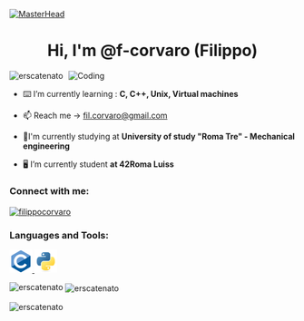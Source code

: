 [![MasterHead](https://www.canva.com/design/DAFaYFLCtrs/yQwxONd_g19cvtMFZHA4kA/view?utm_content=DAFaYFLCtrs&utm_campaign=designshare&utm_medium=link&utm_source=publishsharelink)](https://rishavchanda.io)
<h1 align="center">Hi, I'm @f-corvaro (Filippo)</h1>
<img align="right" alt="Coding" width="400" src="https://media0.giphy.com/media/qgQUggAC3Pfv687qPC/giphy.gif?cid=790b76113b436609d62942c29651694ad708c581098838a8&rid=giphy.gif&ct=g">
<p align="left"> <img src="https://komarev.com/ghpvc/?username=erscatenato&label=Profile%20views&color=e506bc&style=flat" alt="erscatenato" /> </p>

- ⌨️ I’m currently learning : **C, C++, Unix, Virtual machines**

- 📫 Reach me -> [fil.corvaro@gmail.com](fil.corvaro@gmail.com)

- 🔧I'm currently studying at **University of study "Roma Tre" - Mechanical engineering**

- 🖥 I’m currently student **at 42Roma Luiss**

<h3 align="left">Connect with me:</h3>
<p align="left">
<a href="https://linkedin.com/in/filippocorvaro" target="blank"><img align="center" src="https://raw.githubusercontent.com/rahuldkjain/github-profile-readme-generator/master/src/images/icons/Social/linked-in-alt.svg" alt="filippocorvaro" height="30" width="40" /></a>
</p>

<h3 align="left">Languages and Tools:</h3>
<p align="left"> <a href="https://www.cprogramming.com/" target="_blank" rel="noreferrer"> <img src="https://raw.githubusercontent.com/devicons/devicon/master/icons/c/c-original.svg" alt="c" width="40" height="40"/> </a> <a href="https://www.python.org" target="_blank" rel="noreferrer"> <img src="https://raw.githubusercontent.com/devicons/devicon/master/icons/python/python-original.svg" alt="python" width="40" height="40"/> </a> </p>

<p><img align="left" src="https://github-readme-stats.vercel.app/api/top-langs?username=erscatenato&show_icons=true&theme=dark&title_color=e506bc&text_color=ffffff&locale=en&layout=compact" alt="erscatenato" /></p>

<p>&nbsp;<img align="center" src="https://github-readme-stats.vercel.app/api?username=erscatenato&show_icons=true&theme=dark&title_color=e506bc&text_color=ffffff&locale=en" alt="erscatenato" /></p>

<p><img align="center" src="https://github-readme-streak-stats.herokuapp.com/?user=erscatenato&theme=dark" alt="erscatenato" /></p>
